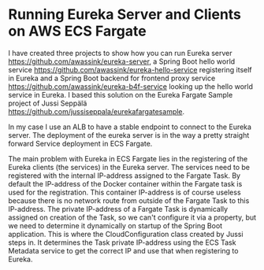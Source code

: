 # Running Eureka Server and Clients on AWS ECS Fargate

I have created three projects to show how you can run Eureka server <https://github.com/awassink/eureka-server>, a Spring Boot hello world service <https://github.com/awassink/eureka-hello-service> registering itself in Eureka and a Spring Boot backend for frontend proxy service <https://github.com/awassink/eureka-b4f-service> looking up the hello world service in Eureka.
I based this solution on the Eureka Fargate Sample project of Jussi Seppälä <https://github.com/jussiseppala/eurekafargatesample>.
 
In my case I use an ALB to have a stable endpoint to connect to the Eureka server.
The deployment of the eureka server is in the way a pretty straight forward Service deployment in ECS Fargate.

The main problem with Eureka in ECS Fargate lies in the registering of the Eureka clients (the services) in the Eureka server.
The services need to be registered with the internal IP-address assigned to the Fargate Task.
By default the IP-address of the Docker container within the Fargate task is used for the registration.
This container IP-address is of course useless because there is no network route from outside of the Fargate Task to this IP-address.
The private IP-address of a Fargate Task is dynamically assigned on creation of the Task, so we can't configure it via a property, but we need to determine it dynamically on startup of the Spring Boot application.
This is where the CloudConfiguration class created by Jussi steps in.
It determines the Task private IP-address using the ECS Task Metadata service to get the correct IP and use that when registering to Eureka.

